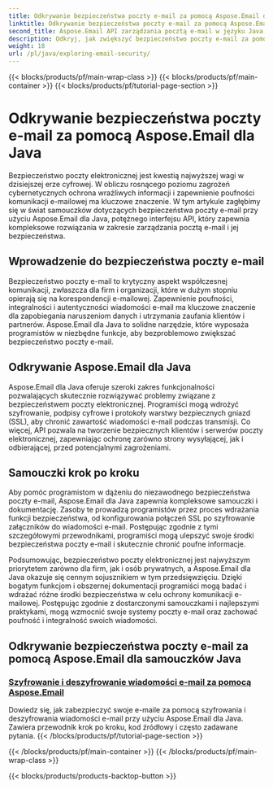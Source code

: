 ```yaml
---
title: Odkrywanie bezpieczeństwa poczty e-mail za pomocą Aspose.Email dla Java
linktitle: Odkrywanie bezpieczeństwa poczty e-mail za pomocą Aspose.Email dla Java
second_title: Aspose.Email API zarządzania pocztą e-mail w języku Java
description: Odkryj, jak zwiększyć bezpieczeństwo poczty e-mail za pomocą Aspose.Email dla Java. Zapoznaj się z samouczkami krok po kroku i najlepszymi praktykami.
weight: 18
url: /pl/java/exploring-email-security/
---
```


{{< blocks/products/pf/main-wrap-class >}}
{{< blocks/products/pf/main-container >}}
{{< blocks/products/pf/tutorial-page-section >}}

# Odkrywanie bezpieczeństwa poczty e-mail za pomocą Aspose.Email dla Java


Bezpieczeństwo poczty elektronicznej jest kwestią najwyższej wagi w dzisiejszej erze cyfrowej. W obliczu rosnącego poziomu zagrożeń cybernetycznych ochrona wrażliwych informacji i zapewnienie poufności komunikacji e-mailowej ma kluczowe znaczenie. W tym artykule zagłębimy się w świat samouczków dotyczących bezpieczeństwa poczty e-mail przy użyciu Aspose.Email dla Java, potężnego interfejsu API, który zapewnia kompleksowe rozwiązania w zakresie zarządzania pocztą e-mail i jej bezpieczeństwa.

## Wprowadzenie do bezpieczeństwa poczty e-mail

Bezpieczeństwo poczty e-mail to krytyczny aspekt współczesnej komunikacji, zwłaszcza dla firm i organizacji, które w dużym stopniu opierają się na korespondencji e-mailowej. Zapewnienie poufności, integralności i autentyczności wiadomości e-mail ma kluczowe znaczenie dla zapobiegania naruszeniom danych i utrzymania zaufania klientów i partnerów. Aspose.Email dla Java to solidne narzędzie, które wyposaża programistów w niezbędne funkcje, aby bezproblemowo zwiększać bezpieczeństwo poczty e-mail.

## Odkrywanie Aspose.Email dla Java

Aspose.Email dla Java oferuje szeroki zakres funkcjonalności pozwalających skutecznie rozwiązywać problemy związane z bezpieczeństwem poczty elektronicznej. Programiści mogą wdrożyć szyfrowanie, podpisy cyfrowe i protokoły warstwy bezpiecznych gniazd (SSL), aby chronić zawartość wiadomości e-mail podczas transmisji. Co więcej, API pozwala na tworzenie bezpiecznych klientów i serwerów poczty elektronicznej, zapewniając ochronę zarówno strony wysyłającej, jak i odbierającej, przed potencjalnymi zagrożeniami.

## Samouczki krok po kroku

Aby pomóc programistom w dążeniu do niezawodnego bezpieczeństwa poczty e-mail, Aspose.Email dla Java zapewnia kompleksowe samouczki i dokumentację. Zasoby te prowadzą programistów przez proces wdrażania funkcji bezpieczeństwa, od konfigurowania połączeń SSL po szyfrowanie załączników do wiadomości e-mail. Postępując zgodnie z tymi szczegółowymi przewodnikami, programiści mogą ulepszyć swoje środki bezpieczeństwa poczty e-mail i skutecznie chronić poufne informacje.

Podsumowując, bezpieczeństwo poczty elektronicznej jest najwyższym priorytetem zarówno dla firm, jak i osób prywatnych, a Aspose.Email dla Java okazuje się cennym sojusznikiem w tym przedsięwzięciu. Dzięki bogatym funkcjom i obszernej dokumentacji programiści mogą badać i wdrażać różne środki bezpieczeństwa w celu ochrony komunikacji e-mailowej. Postępując zgodnie z dostarczonymi samouczkami i najlepszymi praktykami, mogą wzmocnić swoje systemy poczty e-mail oraz zachować poufność i integralność swoich wiadomości.

## Odkrywanie bezpieczeństwa poczty e-mail za pomocą Aspose.Email dla samouczków Java
### [Szyfrowanie i deszyfrowanie wiadomości e-mail za pomocą Aspose.Email](./email-encryption-and-decryption/)
Dowiedz się, jak zabezpieczyć swoje e-maile za pomocą szyfrowania i deszyfrowania wiadomości e-mail przy użyciu Aspose.Email dla Java. Zawiera przewodnik krok po kroku, kod źródłowy i często zadawane pytania.
{{< /blocks/products/pf/tutorial-page-section >}}

{{< /blocks/products/pf/main-container >}}
{{< /blocks/products/pf/main-wrap-class >}}

{{< blocks/products/products-backtop-button >}}
